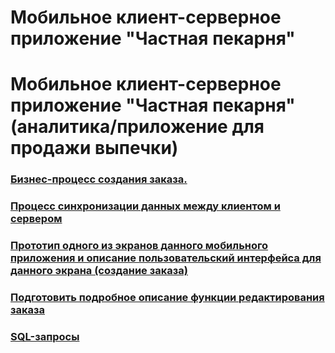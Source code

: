 # Мобильное клиент-серверное приложение "Частная пекарня" 
# Мобильное клиент-серверное приложение "Частная пекарня" (аналитика/приложение для продажи выпечки)

### [Бизнес-процесс создания заказа.](аналитика/бизнес-процессBPMN.md)

### [Процесс синхронизации данных между клиентом и сервером](аналитика/синхронизация.md)

### [Прототип одного из экранов данного мобильного приложения и описание пользовательский интерфейса для данного экрана (создание заказа)](аналитика/прототип.md)
### [Подготовить подробное описание функции редактирования заказа](аналитика/редактирование_заказа.md)
### [SQL-запросы]()

